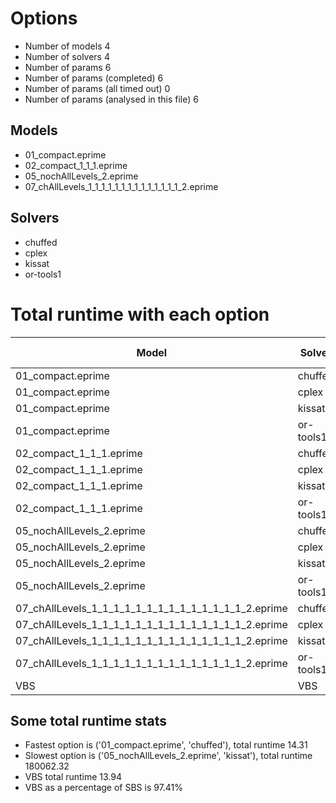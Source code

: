

# Options


- Number of models 4
- Number of solvers 4
- Number of params 6
- Number of params (completed) 6
- Number of params (all timed out) 0
- Number of params (analysed in this file) 6


## Models


 - 01_compact.eprime
 - 02_compact_1_1_1.eprime
 - 05_nochAllLevels_2.eprime
 - 07_chAllLevels_1_1_1_1_1_1_1_1_1_1_1_1_1_1_2.eprime


## Solvers


 - chuffed
 - cplex
 - kissat
 - or-tools1


# Total runtime with each option


 | Model | Solver | Total time (seconds) | 
 | -- | -- | -- | 
 | 01_compact.eprime | chuffed | 14.31 | 
 | 01_compact.eprime | cplex | 26.54 | 
 | 01_compact.eprime | kissat | 180001.39 | 
 | 01_compact.eprime | or-tools1 | 19.83 | 
 | 02_compact_1_1_1.eprime | chuffed | 14.80 | 
 | 02_compact_1_1_1.eprime | cplex | 25.62 | 
 | 02_compact_1_1_1.eprime | kissat | 180001.27 | 
 | 02_compact_1_1_1.eprime | or-tools1 | 16.70 | 
 | 05_nochAllLevels_2.eprime | chuffed | 435.49 | 
 | 05_nochAllLevels_2.eprime | cplex | 108070.84 | 
 | 05_nochAllLevels_2.eprime | kissat | 180062.32 | 
 | 05_nochAllLevels_2.eprime | or-tools1 | 447.60 | 
 | 07_chAllLevels_1_1_1_1_1_1_1_1_1_1_1_1_1_1_2.eprime | chuffed | 48.53 | 
 | 07_chAllLevels_1_1_1_1_1_1_1_1_1_1_1_1_1_1_2.eprime | cplex | 54.46 | 
 | 07_chAllLevels_1_1_1_1_1_1_1_1_1_1_1_1_1_1_2.eprime | kissat | 180005.05 | 
 | 07_chAllLevels_1_1_1_1_1_1_1_1_1_1_1_1_1_1_2.eprime | or-tools1 | 133.01 | 
 | VBS | VBS | 13.94 | 


## Some total runtime stats


 - Fastest option is ('01_compact.eprime', 'chuffed'), total runtime 14.31
 - Slowest option is ('05_nochAllLevels_2.eprime', 'kissat'), total runtime 180062.32
 - VBS total runtime 13.94
 - VBS as a percentage of SBS is 97.41%

